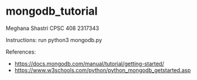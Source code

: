 # mongodb_tutorial

Meghana Shastri
CPSC 408
2317343

Instructions: run python3 mongodb.py

References:
- https://docs.mongodb.com/manual/tutorial/getting-started/
- https://www.w3schools.com/python/python_mongodb_getstarted.asp

